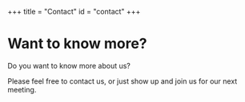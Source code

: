+++
title = "Contact"
id = "contact"
+++

# Want to know more?

Do you want to know more about us? 

Please feel free to contact us, or just show up and join us for our next meeting.
